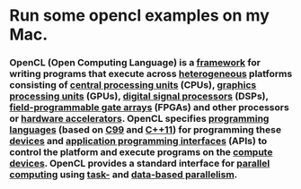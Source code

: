 # Run some opencl examples on my Mac.

### **OpenCL** (**Open Computing Language**) is a [framework](https://en.wikipedia.org/wiki/Software_framework) for writing programs that execute across [heterogeneous](https://en.wikipedia.org/wiki/Heterogeneous_computing) platforms consisting of [central processing units](https://en.wikipedia.org/wiki/Central_processing_unit) (CPUs), [graphics processing units](https://en.wikipedia.org/wiki/Graphics_processing_unit) (GPUs), [digital signal processors](https://en.wikipedia.org/wiki/Digital_signal_processor) (DSPs), [field-programmable gate arrays](https://en.wikipedia.org/wiki/Field-programmable_gate_array) (FPGAs) and other processors or [hardware accelerators](https://en.wikipedia.org/wiki/Hardware_accelerator). OpenCL specifies [programming languages](https://en.wikipedia.org/wiki/Programming_language) (based on [C99](https://en.wikipedia.org/wiki/C99) and [C++11](https://en.wikipedia.org/wiki/C%2B%2B11)) for programming these [devices](https://en.wikipedia.org/wiki/Personal_computer_hardware) and [application programming interfaces](https://en.wikipedia.org/wiki/Application_programming_interface) (APIs) to control the platform and execute programs on the [compute devices](https://en.wikipedia.org/wiki/OpenCL_compute_devices). OpenCL provides a standard interface for [parallel computing](https://en.wikipedia.org/wiki/Parallel_computing) using [task-](https://en.wikipedia.org/wiki/Task_parallelism) and [data-based parallelism](https://en.wikipedia.org/wiki/Data_parallelism).